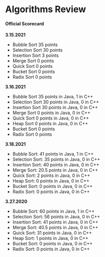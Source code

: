 # Algorithms Review

#### Official Scorecard

__3.15.2021__
- Bubble Sort 35 points
- Selection Sort 30 points
- Insertion Sort 3 points
- Merge Sort 0 points
- Quick Sort 0 points
- Bucket Sort 0 points
- Radix Sort 0 points

__3.16.2021__
- Bubble Sort 35 points in Java, 1 in C++
- Selection Sort 30 points in Java, 0 in C++
- Insertion Sort 30 points in Java, 0 in C++
- Merge Sort 0 points in Java, 0 in C++
- Quick Sort 0 points in Java, 0 in C++
- Heap Sort 0 points in Java, 0 in C++
- Bucket Sort 0 points
- Radix Sort 0 points

__3.18.2021__
- Bubble Sort:    41 points in Java,   1 in C++
- Selection Sort: 35 points in Java,   0 in C++
- Insertion Sort: 40 points in Java,   0 in C++
- Merge Sort:     20.5 points in Java, 0 in C++
- Quick Sort:     2 points in Java,    0 in C++
- Heap Sort:      0 points in Java,    0 in C++
- Bucket Sort:    0 points in Java,    0 in C++
- Radix Sort:     0 points in Java,    0 in C++

__3.27.2020__
- Bubble Sort:    60 points in Java,   1 in C++
- Selection Sort: 56 points in Java,   0 in C++
- Insertion Sort: 41 points in Java,   0 in C++
- Merge Sort:     40.5 points in Java, 0 in C++
- Quick Sort:     31 points in Java,    0 in C++
- Heap Sort:      1 points in Java,    0 in C++
- Bucket Sort:    0 points in Java,    0 in C++
- Radix Sort:     0 points in Java,    0 in C++

